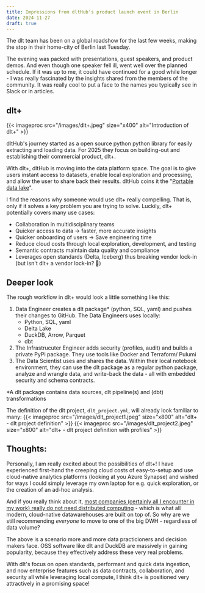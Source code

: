 ```yaml
---
title: Impressions from dltHub's product launch event in Berlin
date: 2024-11-27
draft: true
---
```


The dlt team has been on a global roadshow for the last few weeks, making the stop in their home-city of Berlin last Tuesday. 

The evening was packed with presentations, guest speakers, and product demos. And even though one speaker fell ill, went well over the planned schedule. If it was up to me, it could have continued for a good while longer - I was really fascinated by the insights shared from the members of the community. It was really cool to put a face to the names you typically see in Slack or in articles.

## dlt+
{{< imageproc src="/images/dlt+.jpeg" size="x400" alt="Introduction of dlt+" >}}

dltHub's journey started as a open source python python library for easily extracting and loading data. For 2025 they focus on building-out and establishing their commercial product, dlt+.

With dlt+, dltHub is moving into the data platform space. The goal is to give users instant access to datasets, enable local exploration and processing, and allow the user to share back their results. dltHub coins it the "[Portable data lake](https://dlthub.com/blog/portable-data-lake)".

I find the reasons why someone would use dlt+ really compelling. That is, only if it solves a key problem you are trying to solve. Luckily, dlt+ potentially covers many use cases:
- Collaboration in multidisciplinary teams
- Quicker access to data -> faster, more accurate insights
- Quicker onboarding of users -> Save engineering time
- Reduce cloud costs through local exploration, development, and testing
- Semantic contracts maintain data quality and compliance
- Leverages open standards (Delta, Iceberg) thus breaking vendor lock-in (but isn't dlt+ a vendor lock-in? 🧐)

## Deeper look
The rough workflow in dlt+ would look a little something like this:
1. Data Engineer creates a dlt package* (python, SQL, yaml) and pushes their changes to GitHub. The Data Engineers uses locally:
    - Python, SQL, yaml
    - Delta Lake
    - DuckDB, Arrow, Parquet
    - dbt
2. The Infrastrucuter Engineer adds security (profiles, audit) and builds a private PyPi package. They use tools like Docker and Terraform/ Pulumi
3. The Data Scientist uses and shares the data. Within their local notebook environment, they can use the dlt package as a regular python package, analyze and wrangle data, and write-back the data - all with embedded security and schema contracts.

*A dlt package contains data sources, dlt pipeline(s) and (dbt) transformations

The definition of the dlt project, `dlt_project.yml`, will already look familiar to many:
{{< imageproc src="/images/dlt_project1.jpeg" size="x800" alt="dlt+ - dlt project definition" >}}
{{< imageproc src="/images/dlt_project2.jpeg" size="x800" alt="dlt+ - dlt project definition with profiles" >}}


## Thoughts:
Personally, I am really excited about the possibilities of dlt+! I have experienced first-hand the creeping cloud costs of easy-to-setup and use cloud-native analytics platforms (looking at you Azure Synapse) and wished for ways I could simply leverage my own laptop for e.g. quick exploration, or the creation of an ad-hoc analysis. 

And if you really think about it, [most companies (certainly all I encounter in my work) really do not need distributed computing](https://motherduck.com/blog/redshift-files-hunt-for-big-data/) - which is what all modern, cloud-native datawarehouses are built on top of. So why are we still recommending *everyone* to move to one of the big DWH - regardless of data volume?

The above is a scenario more and more data practicioners and decision makers face. OSS software like dlt and DuckDB are massively in gaining popularity, because they effectively address these very real problems. 

With dlt's focus on open standards, performant and quick data ingestion, and now enterprise features such as data contracts, collaboration, and security all while leveraging local compute, I think dlt+ is positioned very attractively in a promising space!